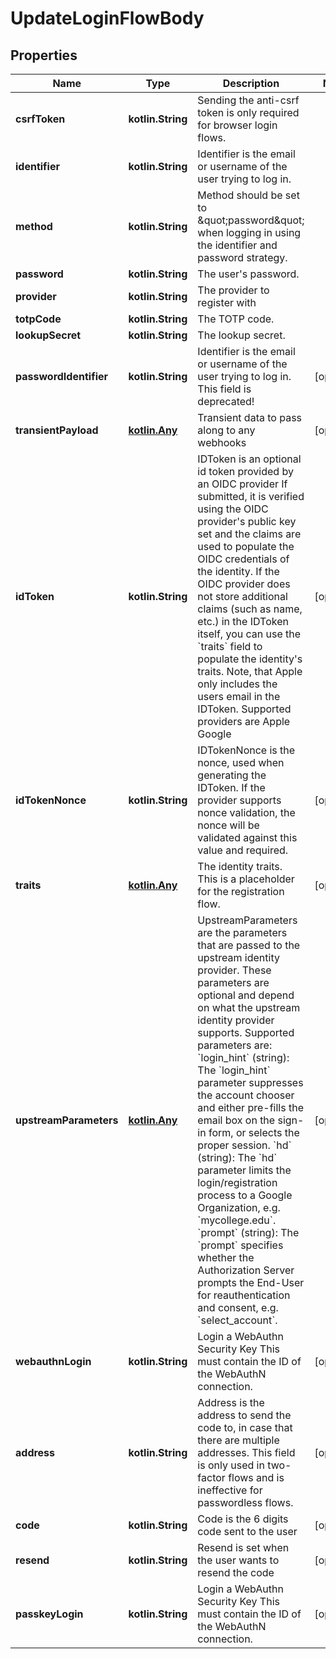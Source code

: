 
# UpdateLoginFlowBody

## Properties
| Name | Type | Description | Notes |
| ------------ | ------------- | ------------- | ------------- |
| **csrfToken** | **kotlin.String** | Sending the anti-csrf token is only required for browser login flows. |  |
| **identifier** | **kotlin.String** | Identifier is the email or username of the user trying to log in. |  |
| **method** | **kotlin.String** | Method should be set to \&quot;password\&quot; when logging in using the identifier and password strategy. |  |
| **password** | **kotlin.String** | The user&#39;s password. |  |
| **provider** | **kotlin.String** | The provider to register with |  |
| **totpCode** | **kotlin.String** | The TOTP code. |  |
| **lookupSecret** | **kotlin.String** | The lookup secret. |  |
| **passwordIdentifier** | **kotlin.String** | Identifier is the email or username of the user trying to log in. This field is deprecated! |  [optional] |
| **transientPayload** | [**kotlin.Any**](.md) | Transient data to pass along to any webhooks |  [optional] |
| **idToken** | **kotlin.String** | IDToken is an optional id token provided by an OIDC provider  If submitted, it is verified using the OIDC provider&#39;s public key set and the claims are used to populate the OIDC credentials of the identity. If the OIDC provider does not store additional claims (such as name, etc.) in the IDToken itself, you can use the &#x60;traits&#x60; field to populate the identity&#39;s traits. Note, that Apple only includes the users email in the IDToken.  Supported providers are Apple Google |  [optional] |
| **idTokenNonce** | **kotlin.String** | IDTokenNonce is the nonce, used when generating the IDToken. If the provider supports nonce validation, the nonce will be validated against this value and required. |  [optional] |
| **traits** | [**kotlin.Any**](.md) | The identity traits. This is a placeholder for the registration flow. |  [optional] |
| **upstreamParameters** | [**kotlin.Any**](.md) | UpstreamParameters are the parameters that are passed to the upstream identity provider.  These parameters are optional and depend on what the upstream identity provider supports. Supported parameters are: &#x60;login_hint&#x60; (string): The &#x60;login_hint&#x60; parameter suppresses the account chooser and either pre-fills the email box on the sign-in form, or selects the proper session. &#x60;hd&#x60; (string): The &#x60;hd&#x60; parameter limits the login/registration process to a Google Organization, e.g. &#x60;mycollege.edu&#x60;. &#x60;prompt&#x60; (string): The &#x60;prompt&#x60; specifies whether the Authorization Server prompts the End-User for reauthentication and consent, e.g. &#x60;select_account&#x60;. |  [optional] |
| **webauthnLogin** | **kotlin.String** | Login a WebAuthn Security Key  This must contain the ID of the WebAuthN connection. |  [optional] |
| **address** | **kotlin.String** | Address is the address to send the code to, in case that there are multiple addresses. This field is only used in two-factor flows and is ineffective for passwordless flows. |  [optional] |
| **code** | **kotlin.String** | Code is the 6 digits code sent to the user |  [optional] |
| **resend** | **kotlin.String** | Resend is set when the user wants to resend the code |  [optional] |
| **passkeyLogin** | **kotlin.String** | Login a WebAuthn Security Key  This must contain the ID of the WebAuthN connection. |  [optional] |




